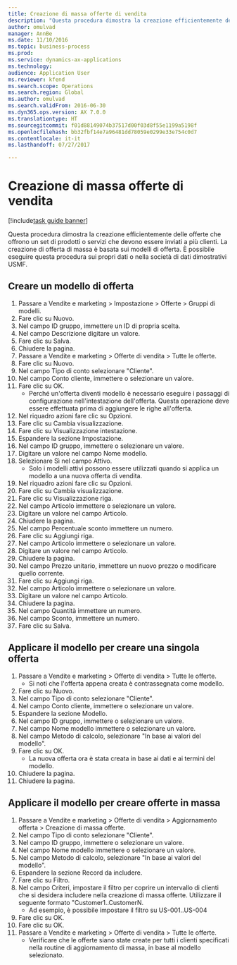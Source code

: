```yaml
--- 
title: Creazione di massa offerte di vendita
description: "Questa procedura dimostra la creazione efficientemente delle offerte che offrono un set di prodotti o servizi che devono essere inviati a più clienti."
author: omulvad
manager: AnnBe
ms.date: 11/10/2016
ms.topic: business-process
ms.prod: 
ms.service: dynamics-ax-applications
ms.technology: 
audience: Application User
ms.reviewer: kfend
ms.search.scope: Operations
ms.search.region: Global
ms.author: omulvad
ms.search.validFrom: 2016-06-30
ms.dyn365.ops.version: AX 7.0.0
ms.translationtype: HT
ms.sourcegitcommit: f01d88149074b37517d00f03d8f55e1199a5198f
ms.openlocfilehash: bb32fbf14e7a96481dd78059e0299e33e754c0d7
ms.contentlocale: it-it
ms.lasthandoff: 07/27/2017

---
```

# <a name="mass-create-sales-quotations"></a>Creazione di massa offerte di vendita

[!include[task guide banner](../../includes/task-guide-banner.md)]

Questa procedura dimostra la creazione efficientemente delle offerte che offrono un set di prodotti o servizi che devono essere inviati a più clienti. La creazione di offerta di massa è basata sui modelli di offerta. È possibile eseguire questa procedura sui propri dati o nella società di dati dimostrativi USMF.


## <a name="create-a-quotation-template"></a>Creare un modello di offerta
1. Passare a Vendite e marketing > Impostazione > Offerte > Gruppi di modelli.
2. Fare clic su Nuovo.
3. Nel campo ID gruppo, immettere un ID di propria scelta.
4. Nel campo Descrizione digitare un valore.
5. Fare clic su Salva.
6. Chiudere la pagina.
7. Passare a Vendite e marketing > Offerte di vendita > Tutte le offerte.
8. Fare clic su Nuovo.
9. Nel campo Tipo di conto selezionare "Cliente".
10. Nel campo Conto cliente, immettere o selezionare un valore.
11. Fare clic su OK.
    * Perché un'offerta diventi modello è necessario eseguire i passaggi di configurazione nell'intestazione dell'offerta. Questa operazione deve essere effettuata prima di aggiungere le righe all'offerta.   
12. Nel riquadro azioni fare clic su Opzioni.
13. Fare clic su Cambia visualizzazione.
14. Fare clic su Visualizzazione intestazione.
15. Espandere la sezione Impostazione.
16. Nel campo ID gruppo, immettere o selezionare un valore.
17. Digitare un valore nel campo Nome modello.
18. Selezionare Sì nel campo Attivo.
    * Solo i modelli attivi possono essere utilizzati quando si applica un modello a una nuova offerta di vendita.  
19. Nel riquadro azioni fare clic su Opzioni.
20. Fare clic su Cambia visualizzazione.
21. Fare clic su Visualizzazione riga.
22. Nel campo Articolo immettere o selezionare un valore.
23. Digitare un valore nel campo Articolo.
24. Chiudere la pagina.
25. Nel campo Percentuale sconto immettere un numero.
26. Fare clic su Aggiungi riga.
27. Nel campo Articolo immettere o selezionare un valore.
28. Digitare un valore nel campo Articolo.
29. Chiudere la pagina.
30. Nel campo Prezzo unitario, immettere un nuovo prezzo o modificare quello corrente.
31. Fare clic su Aggiungi riga.
32. Nel campo Articolo immettere o selezionare un valore.
33. Digitare un valore nel campo Articolo.
34. Chiudere la pagina.
35. Nel campo Quantità immettere un numero.
36. Nel campo Sconto, immettere un numero.
37. Fare clic su Salva.

## <a name="apply-the-template-to-create-a-single-quotation"></a>Applicare il modello per creare una singola offerta
1. Passare a Vendite e marketing > Offerte di vendita > Tutte le offerte.
    * Si noti che l'offerta appena creata è contrassegnata come modello.  
2. Fare clic su Nuovo.
3. Nel campo Tipo di conto selezionare "Cliente".
4. Nel campo Conto cliente, immettere o selezionare un valore.
5. Espandere la sezione Modello.
6. Nel campo ID gruppo, immettere o selezionare un valore.
7. Nel campo Nome modello immettere o selezionare un valore.
8. Nel campo Metodo di calcolo, selezionare "In base ai valori del modello".
9. Fare clic su OK.
    * La nuova offerta ora è stata creata in base ai dati e ai termini del modello.  
10. Chiudere la pagina.
11. Chiudere la pagina.

## <a name="apply-the-template-to-mass-create-quotations"></a>Applicare il modello per creare offerte in massa
1. Passare a Vendite e marketing > Offerte di vendita > Aggiornamento offerta > Creazione di massa offerte.
2. Nel campo Tipo di conto selezionare "Cliente".
3. Nel campo ID gruppo, immettere o selezionare un valore.
4. Nel campo Nome modello immettere o selezionare un valore.
5. Nel campo Metodo di calcolo, selezionare "In base ai valori del modello".
6. Espandere la sezione Record da includere.
7. Fare clic su Filtro.
8. Nel campo Criteri, impostare il filtro per coprire un intervallo di clienti che si desidera includere nella creazione di massa offerte. Utilizzare il seguente formato "Customer1..CustomerN.
    * Ad esempio, è possibile impostare il filtro su US-001..US-004  
9. Fare clic su OK.
10. Fare clic su OK.
11. Passare a Vendite e marketing > Offerte di vendita > Tutte le offerte.
    * Verificare che le offerte siano state create per tutti i clienti specificati nella routine di aggiornamento di massa, in base al modello selezionato.  


